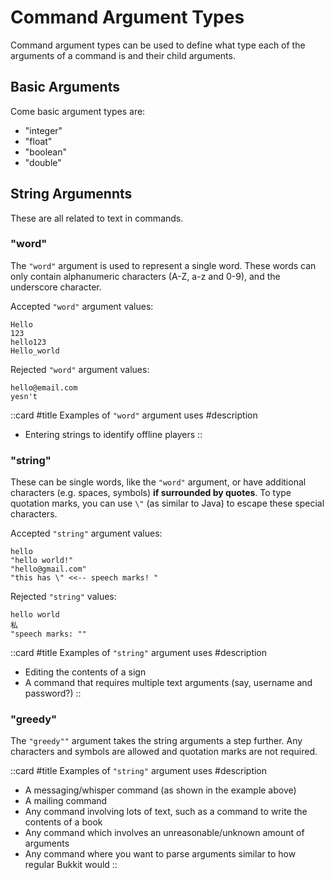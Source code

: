 # Command Argument Types

Command argument types can be used to define what type each of the arguments of a command is and their child arguments.

## Basic Arguments

Come basic argument types are:
- "integer"
- "float"
- "boolean"
- "double"


## String Argumennts

These are all related to text in commands.

### "word"
The ``"word"`` argument is used to represent a single word. These words can only contain alphanumeric characters (A-Z, a-z and 0-9), and the underscore character.

Accepted ``"word"`` argument values:
```
Hello
123
hello123
Hello_world
```

Rejected ``"word"`` argument values:
```
hello@email.com
yesn't
```
::card
#title
Examples of ``"word"`` argument uses
#description
- Entering strings to identify offline players
::

### "string"
These can be single words, like the ``"word"`` argument, or have additional characters (e.g. spaces, symbols) **if surrounded by quotes**. To type quotation marks, you can use ``\"`` (as similar to Java) to escape these special characters.

Accepted ``"string"`` argument values:
```
hello
"hello world!"
"hello@gmail.com"
"this has \" <<-- speech marks! "
```

Rejected ``"string"`` values:
```
hello world
私
"speech marks: ""
```
::card
#title
Examples of ``"string"`` argument uses
#description
- Editing the contents of a sign
- A command that requires multiple text arguments (say, username and password?)
::

### "greedy"
The ``"greedy""`` argument takes the string arguments a step further. Any characters and symbols are allowed and quotation marks are not required.

::card
#title
Examples of ``"string"`` argument uses
#description
- A messaging/whisper command (as shown in the example above)
- A mailing command
- Any command involving lots of text, such as a command to write the contents of a book
- Any command which involves an unreasonable/unknown amount of arguments
- Any command where you want to parse arguments similar to how regular Bukkit would
::